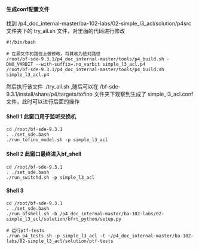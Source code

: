 #### 生成conf配置文件
   找到 /p4_doc_internal-master/ba-102-labs/02-simple_l3_acl/solution/p4src 文件夹下的 try_all.sh 文件，对里面的代码进行修改
   ```
   #!/bin/bash
   
   # 在源文件的路径上做修改，将其改为绝对路径
   /root/bf-sde-9.3.1/p4_doc_internal-master/tools/p4_build.sh -DNO_VARBIT --with-suffix=.no_varbit simple_l3_acl.p4
   /root/bf-sde-9.3.1/p4_doc_internal-master/tools/p4_build.sh simple_l3_acl.p4
   
   ```
   
   然后执行该文件 ./try_all.sh ,随后可以在 /bf-sde-9.3.1/install/share/p4/targets/tofino 文件夹下观察到生成了 simple_l3_acl.conf 文件，此时可以进行后面的操作

#### Shell 1 此窗口用于监听交换机
   ```
   cd /root/bf-sde-9.3.1
   . ./set_sde.bash
   ./run_tofino_model.sh -p simple_l3_acl
   ```

#### Shell 2 此窗口最终进入bf_shell
   ```
   cd /root/bf-sde-9.3.1
   . ./set_sde.bash
   ./run_switchd.sh -p simple_l3_acl
   ```
   
#### Shell 3 
   ```
   cd /root/bf-sde-9.3.1
   . ./set_sde.bash
   ./run_bfshell.sh -b /p4_doc_internal-master/ba-102-labs/02-simple_l3_acl/solution/bfrt_python/setup.py
   
   # 运行ptf-tests
   ./run_p4_tests.sh -p simple_l3_acl -t ~/p4_doc_internal-master/ba-102-labs/02-simple_l3_acl/solution/ptf-tests
   ```
   
   
